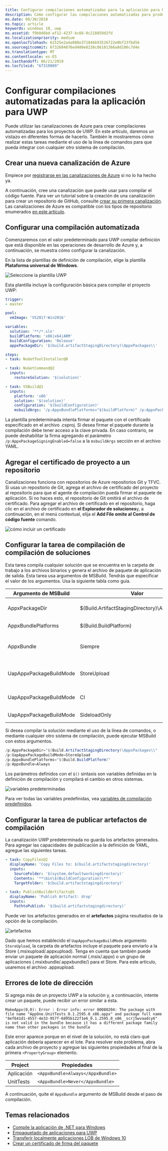 ```yaml
---
title: Configurar compilaciones automatizadas para la aplicación para UWP
description: Cómo configurar las compilaciones automatizadas para producir paquetes de instalaciones de prueba o paquetes de la Store.
ms.date: 09/30/2018
ms.topic: article
keywords: windows 10, uwp
ms.assetid: f9b0d6bd-af12-4237-bc66-0c218859d2fd
ms.localizationpriority: medium
ms.openlocfilehash: 61525e2a4a088e37184bb93526722e0bf23fbd56
ms.sourcegitcommit: 6f32604876ed480e8238c86101366a8d106c7d4e
ms.translationtype: MT
ms.contentlocale: es-ES
ms.lasthandoff: 06/21/2019
ms.locfileid: "67319809"
---
```

# <a name="set-up-automated-builds-for-your-uwp-app"></a>Configurar compilaciones automatizadas para la aplicación para UWP

Puede utilizar las canalizaciones de Azure para crear compilaciones automatizadas para los proyectos de UWP. En este artículo, daremos un vistazo en diferentes formas de hacerlo. También le mostraremos cómo realizar estas tareas mediante el uso de la línea de comandos para que pueda integrar con cualquier otro sistema de compilación.

## <a name="create-a-new-azure-pipeline"></a>Crear una nueva canalización de Azure

Empiece por [registrarse en las canalizaciones de Azure](https://docs.microsoft.com/azure/devops/pipelines/get-started/pipelines-sign-up) si no lo ha hecho ya.

A continuación, cree una canalización que puede usar para compilar el código fuente. Para ver un tutorial sobre la creación de una canalización para crear un repositorio de GitHub, consulte [crear su primera canalización](https://docs.microsoft.com/azure/devops/pipelines/get-started-yaml). Las canalizaciones de Azure es compatible con los tipos de repositorio enumerados [en este artículo](https://docs.microsoft.com/azure/devops/pipelines/repos).

## <a name="set-up-an-automated-build"></a>Configurar una compilación automatizada

Comenzaremos con el valor predeterminado para UWP compilar definición que está disponible en las operaciones de desarrollo de Azure y, a continuación, se muestra cómo configurar la canalización.

En la lista de plantillas de definición de compilación, elige la plantilla **Plataforma universal de Windows**.

![Seleccione la plantilla UWP](images/select-yaml-template.png)

Esta plantilla incluye la configuración básica para compilar el proyecto UWP:

```yml
trigger:
- master

pool:
  vmImage: 'VS2017-Win2016'

variables:
  solution: '**/*.sln'
  buildPlatform: 'x86|x64|ARM'
  buildConfiguration: 'Release'
  appxPackageDir: '$(build.artifactStagingDirectory)\AppxPackages\\'

steps:
- task: NuGetToolInstaller@0

- task: NuGetCommand@2
  inputs:
    restoreSolution: '$(solution)'

- task: VSBuild@1
  inputs:
    platform: 'x86'
    solution: '$(solution)'
    configuration: '$(buildConfiguration)'
    msbuildArgs: '/p:AppxBundlePlatforms="$(buildPlatform)" /p:AppxPackageDir="$(appxPackageDir)" /p:AppxBundle=Always /p:UapAppxPackageBuildMode=StoreUpload'

```

La plantilla predeterminada intenta firmar el paquete con el certificado especificado en el archivo .csproj. Si desea firmar el paquete durante la compilación debe tener acceso a la clave privada. En caso contrario, se puede deshabilitar la firma agregando el parámetro `/p:AppxPackageSigningEnabled=false` a la `msbuildArgs` sección en el archivo YAML.

## <a name="add-your-project-certificate-to-a-repository"></a>Agregar el certificado de proyecto a un repositorio

Canalizaciones funciona con repositorios de Azure repositorios Git y TFVC. Si usas un repositorio de Git, agrega el archivo de certificado del proyecto al repositorio para que el agente de compilación pueda firmar el paquete de aplicación. Si no haces esto, el repositorio de Git omitirá el archivo de certificado. Para agregar el archivo de certificado en el repositorio, haga clic en el archivo de certificado en **el Explorador de soluciones**y, a continuación, en el menú contextual, elija el **Add File omite al Control de código fuente** comando.

![cómo incluir un certificado](images/building-screen1.png)

## <a name="configure-the-build-solution-build-task"></a>Configurar la tarea de compilación de compilación de soluciones

Esta tarea compila cualquier solución que se encuentra en la carpeta de trabajo a los archivos binarios y genera el archivo de paquete de aplicación de salida.
Esta tarea usa argumentos de MSBuild. Tendrás que especificar el valor de los argumentos. Usa la siguiente tabla como guía.

|**Argumento de MSBuild**|**Valor**|**Descripción**|
|--------------------|---------|---------------|
| AppxPackageDir | $(Build.ArtifactStagingDirectory)\AppxPackages | Define la carpeta en la que almacenar los artefactos generados. |
| AppxBundlePlatforms | $(Build.BuildPlatform) | Permite definir las plataformas para incluir en el paquete. |
| AppxBundle | Siempre | Crea un.msixbundle/.appxbundle con los archivos.msix/.appx para la plataforma especificada. |
| UapAppxPackageBuildMode | StoreUpload | Genera el archivo.msixupload/.appxupload y **_probar** carpeta de instalación de prueba. |
| UapAppxPackageBuildMode | CI | Genera el archivo.msixupload/.appxupload solo. |
| UapAppxPackageBuildMode | SideloadOnly | Genera el **_probar** carpeta sólo la instalación de prueba |

Si desea compilar la solución mediante el uso de la línea de comandos, o mediante cualquier otro sistema de compilación, puede ejecutar MSBuild con estos argumentos.

```powershell
/p:AppxPackageDir="$(Build.ArtifactStagingDirectory)\AppxPackages\\"
/p:UapAppxPackageBuildMode=StoreUpload
/p:AppxBundlePlatforms="$(Build.BuildPlatform)"
/p:AppxBundle=Always
```

Los parámetros definidos con el `$()` sintaxis son variables definidas en la definición de compilación y compilará el cambio en otros sistemas.

![variables predeterminadas](images/building-screen5.png)

Para ver todas las variables predefinidas, vea [variables de compilación predefinidos](https://docs.microsoft.com/azure/devops/pipelines/build/variables).

## <a name="configure-the-publish-build-artifacts-task"></a>Configurar la tarea de publicar artefactos de compilación

La canalización UWP predeterminada no guarda los artefactos generados. Para agregar las capacidades de publicación a la definición de YAML, agregue las siguientes tareas.

```yml
- task: CopyFiles@2
  displayName: 'Copy Files to: $(build.artifactstagingdirectory)'
  inputs:
    SourceFolder: '$(system.defaultworkingdirectory)'
    Contents: '**\bin\$(BuildConfiguration)\**'
    TargetFolder: '$(build.artifactstagingdirectory)'

- task: PublishBuildArtifacts@1
  displayName: 'Publish Artifact: drop'
  inputs:
    PathtoPublish: '$(build.artifactstagingdirectory)'
```

Puede ver los artefactos generados en el **artefactos** página resultados de la opción de la compilación.

![artefactos](images/building-screen6.png)

Dado que hemos establecido el `UapAppxPackageBuildMode` argumento `StoreUpload`, la carpeta de artefactos incluye el paquete para enviarlo a la Store (.msixupload/.appxupload). Tenga en cuenta que también puede enviar un paquete de aplicación normal (.msix/.appx) o un grupo de aplicaciones (.msixbundle/.appxbundle/) para el Store. Para este artículo, usaremos el archivo .appxupload.

## <a name="address-bundle-errors"></a>Errores de lote de dirección

Si agrega más de un proyecto UWP a la solución y, a continuación, intente crear un paquete, puede recibir un error similar a ésta.

  `MakeAppx(0,0): Error : Error info: error 80080204: The package with file name "AppOne.UnitTests_0.1.2595.0_x86.appx" and package full name "8ef641d1-4557-4e33-957f-6895b122f1e6_0.1.2595.0_x86__scrj5wvaadcy6" is not valid in the bundle because it has a different package family name than other packages in the bundle`

Este error aparece porque en el nivel de la solución, no está claro qué aplicación debería aparecer en el lote. Para resolver este problema, abra cada archivo de proyecto y agregue las siguientes propiedades al final de la primera `<PropertyGroup>` elemento.

|**Project**|**Propiedades**|
|-------|----------|
|Aplicación|`<AppxBundle>Always</AppxBundle>`|
|UnitTests|`<AppxBundle>Never</AppxBundle>`|

A continuación, quite el `AppxBundle` argumento de MSBuild desde el paso de compilación.

## <a name="related-topics"></a>Temas relacionados

- [Compile la aplicación de .NET para Windows](https://docs.microsoft.com/vsts/build-release/get-started/dot-net)
- [Empaquetado de aplicaciones para UWP](https://docs.microsoft.com/windows/uwp/packaging/packaging-uwp-apps)
- [Transferir localmente aplicaciones LOB de Windows 10](https://docs.microsoft.com/windows/deploy/sideload-apps-in-windows-10)
- [Crear un certificado de firma del paquete](https://docs.microsoft.com/windows/uwp/packaging/create-certificate-package-signing)
